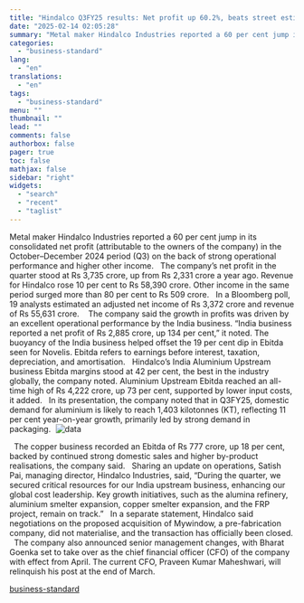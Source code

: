 ```yaml
---
title: "Hindalco Q3FY25 results: Net profit up 60.2%, beats street estimates"
date: "2025-02-14 02:05:28"
summary: "Metal maker Hindalco Industries reported a 60 per cent jump in its consolidated net profit (attributable to the owners of the company) in the October–December 2024 period (Q3) on the back of strong operational performance and higher other income. The company’s net profit in the quarter stood at Rs 3,735..."
categories:
  - "business-standard"
lang:
  - "en"
translations:
  - "en"
tags:
  - "business-standard"
menu: ""
thumbnail: ""
lead: ""
comments: false
authorbox: false
pager: true
toc: false
mathjax: false
sidebar: "right"
widgets:
  - "search"
  - "recent"
  - "taglist"
---
```


Metal maker Hindalco Industries reported a 60 per cent jump in its consolidated net profit (attributable to the owners of the company) in the October–December 2024 period (Q3) on the back of strong operational performance and higher other income.
 
The company’s net profit in the quarter stood at Rs 3,735 crore, up from Rs 2,331 crore a year ago. Revenue for Hindalco rose 10 per cent to Rs 58,390 crore. Other income in the same period surged more than 80 per cent to Rs 509 crore.
 
In a Bloomberg poll, 19 analysts estimated an adjusted net income of Rs 3,372 crore and revenue of Rs 55,631 crore. 
 
The company said the growth in profits was driven by an excellent operational performance by the India business. “India business reported a net profit of Rs 2,885 crore, up 134 per cent,” it noted. The buoyancy of the India business helped offset the 19 per cent dip in Ebitda seen for Novelis. Ebitda refers to earnings before interest, taxation, depreciation, and amortisation.
 
Hindalco’s India Aluminium Upstream business Ebitda margins stood at 42 per cent, the best in the industry globally, the company noted. Aluminium Upstream Ebitda reached an all-time high of Rs 4,222 crore, up 73 per cent, supported by lower input costs, it added.
 
In its presentation, the company noted that in Q3FY25, domestic demand for aluminium is likely to reach 1,403 kilotonnes (KT), reflecting 11 per cent year-on-year growth, primarily led by strong demand in packaging. 
![data](data:image/gif;base64,R0lGODlhAQABAIAAAAAAAP///yH5BAEAAAAALAAAAAABAAEAAAIBRAA7)![data](https://bsmedia.business-standard.com/_media/bs/img/article/2025-02/13/full/1739469720-5681.JPG)

 
The copper business recorded an Ebitda of Rs 777 crore, up 18 per cent, backed by continued strong domestic sales and higher by-product realisations, the company said.
 
Sharing an update on operations, Satish Pai, managing director, Hindalco Industries, said, “During the quarter, we secured critical resources for our India upstream business, enhancing our global cost leadership. Key growth initiatives, such as the alumina refinery, aluminium smelter expansion, copper smelter expansion, and the FRP project, remain on track.”
 
In a separate statement, Hindalco said negotiations on the proposed acquisition of Mywindow, a pre-fabrication company, did not materialise, and the transaction has officially been closed.
 
The company also announced senior management changes, with Bharat Goenka set to take over as the chief financial officer (CFO) of the company with effect from April. The current CFO, Praveen Kumar Maheshwari, will relinquish his post at the end of March.

[business-standard](https://www.business-standard.com/companies/results/hindalco-q3fy25-results-net-profit-up-60-2-beats-street-estimates-125021301602_1.html)
